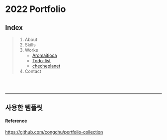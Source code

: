 # 2022 Portfolio

## Index
> 1. About
> 2. Skills
> 3. Works
>    + [Aromaitioca](https://github.com/Anise-002/Aromatica)
>    + [Todo-list](https://github.com/Anise-002/Todolist)
>    + [checheplanet](https://github.com/Anise-002/checheplanet)
> 4. Contact

<br>
<br>

---
## 사용한 템플릿
#### Reference
https://github.com/congchu/portfolio-collection
<br>



